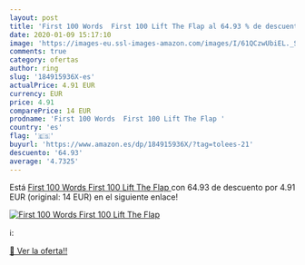 ```yaml
---
layout: post
title: 'First 100 Words  First 100 Lift The Flap al 64.93 % de descuento'
date: 2020-01-09 15:17:10
image: 'https://images-eu.ssl-images-amazon.com/images/I/61QCzwUbiEL._SL200_.jpg'
comments: true
category: ofertas
author: ring
slug: '184915936X-es'
actualPrice: 4.91 EUR
currency: EUR
price: 4.91
comparePrice: 14 EUR
prodname: 'First 100 Words  First 100 Lift The Flap '
country: 'es'
flag: '🇪🇸'
buyurl: 'https://www.amazon.es/dp/184915936X/?tag=tolees-21'
descuento: '64.93'
average: '4.7325'
---
```


Está [First 100 Words  First 100 Lift The Flap ](https://www.amazon.es/dp/184915936X/?tag=tolees-21) con 64.93 de descuento por 4.91 EUR (original: 14 EUR) en el siguiente enlace!

[![First 100 Words  First 100 Lift The Flap](https://images-eu.ssl-images-amazon.com/images/I/61QCzwUbiEL._SL200_.jpg)](https://www.amazon.es/dp/184915936X/?tag=tolees-21)

ℹ️:


[🛒 Ver la oferta!!](https://www.amazon.es/dp/184915936X/?tag=tolees-21)
